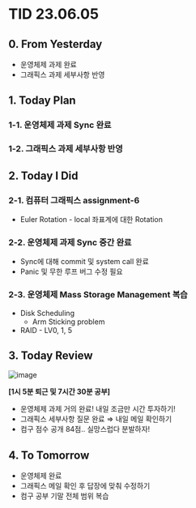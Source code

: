 # TID 23.06.05

## 0. From Yesterday

- 운영체제 과제 완료
- 그래픽스 과제 세부사항 반영

## 1. Today Plan

### 1-1. 운영체제 과제 Sync 완료

### 1-2. 그래픽스 과제 세부사항 반영

## 2. Today I Did

### 2-1. 컴퓨터 그래픽스 assignment-6

- Euler Rotation - local 좌표계에 대한 Rotation

### 2-2. 운영체제 과제 Sync 중간 완료

- Sync에 대해 commit 및 system call 완료
- Panic 및 무한 루프 버그 수정 필요

### 2-3. 운영체제 Mass Storage Management 복습

- Disk Scheduling
    - Arm Sticking problem
- RAID - LV0, 1, 5

## 3. Today Review

![image](https://github.com/whisoo98/Today-I-Did/assets/71370211/f58055d8-9a7a-4466-ac41-2935b5244f8e)

**[1시 5분 퇴근 및 7시간 30분 공부]**

- 운영체제 과제 거의 완료! 내일 조금만 시간 투자하기!
- 그래픽스 세부사항 질문 완료 ⇒ 내일 메일 확인하기
- 컴구 점수 공개 84점.. 실망스럽다 분발하자!

## 4. To Tomorrow

- 운영체제 완료
- 그래픽스 메일 확인 후 답장에 맞춰 수정하기
- 컴구 공부 기말 전체 범위 복습
